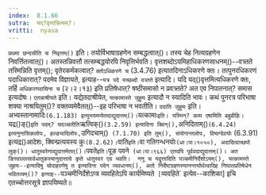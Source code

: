 ```yaml
---
index:  8.1.66
sutra:  यद्?वृत्तान्नित्यम्?।
vritti:  nyasa
---
```


`प्रथमा छन्दसीति च निवृत्तम्()` इति। तयोर्विभाषाग्रहणेन सम्बद्धत्वात्()। तस्य चेह नित्यग्रहणेन निवर्त्तितत्वात्()। अतस्तन्निवत्तौ तत्सम्बद्धयोरपि निवृत्तिर्भवति। वृत्तशब्दोऽयमिहाधिकरणसाधनम्()--वत्र्तते तस्मिन्निति वृत्तम्(); वृतेरकर्मकत्वात्? `क्तोऽधिकरणे च` (3.4.76) इत्यातदिनाऽधिकरणे क्तः। तत्पुनरधिकरणं पदाधिकारात्? पदमेव विज्ञायते, इत्याह--`यत्र पदे यच्छब्दो वत्र्तते` इत्यादि। यदि यद्()वृत्तमित्यधिकरणे क्तः, तर्हि `अधिकरणवाचिना च` (२।२।१३) इति प्रतिषेधात्? षष्ठीसमासो न प्रवत्र्तते? अत एव निपातनात्? समास इत्यदोषः। `एतन्नाश्रीयते` इति। यद्येतदाश्रीयेत, `यत्कामास्ते जुहुमः` इत्यादौ न स्यादिति भावः। कथं पुनरत्र परिभाषा शक्या नाश्रयितुम्()? वक्तव्यमेवैतत्()--इह परिभाषा न भवतीति। `ददाति जुहुमः` इति। अभ्यस्तानामादिः` (6.1.183) इत्युभयमप्येतदाद्युदात्तम्()। `यत्कामाः` इति। यस्मिन्? काम एषामिति बहुव्रीहिः। `यद्र()ङ्()` इति पदम्? यदञ्चतीति `ऋत्विक्()` (3.2.59) इत्यादिना क्विन्(), `अनिदिताम्()` (6.4.24) इत्यनुनासिकलोपः, हल्ङ्यादिलोपः, `उगिदचाम्()` (7.1.70) इति तुम्(), संयोगान्तलोपः, विष्वग्देवयोः` (6.3.91) इत्यद्र()आदेशः, क्विन्प्रत्ययस्य कुः` (8.2.62)। `वाति` इति। `वा गतिगन्धनयोः` (धा।पा।१०५०), अदादित्वाच्छपो लुक्()। धातुस्वरेणाद्युदात्तमेतत्()। `पवते` इति। `पूङ पवने` (धा।पा।९६६) एतदपि पूर्ववदाद्युदात्तम्()। अत ङित्त्वाल्लसार्वधातुकस्यानुदात्तत्वे कृते धातुस्वर एव भवति। 
ननु च यद्वृत्तादिति पञ्चमीनिर्देशोऽयम्(), यत्कामस्ते जुहमः--इत्यादिषु चोदाहरणेषु त इत्यादिना पदेन व्यवधानम्(), अतो निर्देष्टग्रहणस्यानन्तर्यार्थत्वादिह निघातप्रतिषेधेन भवितव्यम्()? इत्याह--`पञ्चमीनिर्देशेऽप्त्र व्यवहितेऽपि कार्यमिष्यते` [`व्यवहिते` इत्येव--काशिका] इचि एतच्चोत्तरसूत्रे ज्ञापयिष्यते॥
